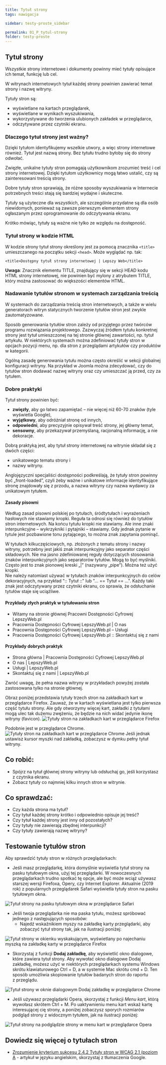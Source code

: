 ```yaml
---
title: Tytuł strony
tags: nawigacja

sidebar: testy-proste_sidebar

permalink: 01_P_tytul-strony
folder: testy-proste
---
```


## Tytuł strony
Wszystkie strony internetowe i dokumenty powinny mieć tytuły opisujące ich temat, funkcję lub cel. 

W witrynach internetowych tytuł każdej strony powinien zawierać temat strony i nazwę witryny.

Tytuły stron są:
-	wyświetlane na kartach przeglądarek,
-	wyświetlane w wynikach wyszukiwania,
-	wykorzystywane do tworzenia ulubionych zakładek w przeglądarce,
-	odczytywane przez czytniki ekranu.

### Dlaczego tytuł strony jest ważny? 
Dzięki tytułom identyfikujemy wszelkie utwory, a więc strony internetowe również. Tytuł jest nazwą strony. Bez tytułu trudno byłoby się do strony odwołać. 

Zwięzłe, unikalne tytuły stron pomagają użytkownikom zrozumieć treść i cel strony internetowej. Dzięki tytułom użytkownicy mogą łatwo ustalić, czy są zainteresowani treścią strony.

Dobre tytuły stron sprawiają, że różne sposoby wyszukiwania w Internecie potrzebnych treści stają się bardziej wydajne i skuteczne. 

Tytuły są użyteczne dla wszystkich, ale szczególnie przydatne są dla osób niewidomych, ponieważ są zawsze pierwszym elementem strony ogłaszanym przez oprogramowanie do odczytywania ekranu. 

Krótko mówiąc, tytuły są ważne nie tylko ze względu na dostępność.

### Tytuł strony w kodzie HTML
W kodzie strony tytuł strony określony jest za pomocą znacznika `<title>` umieszczanego na początku sekcji `<head>`. Może wyglądać np. tak:

```<title>Dostępny tytuł strony internetowej | Lepszy Web</title>```

**Uwaga**: Znacznik elementu TITLE, znajdujący się w sekcji HEAD kodu HTML strony internetowej, nie powinien być mylony z atrybutem TITLE, który można zastosować do większości elementów HTML.

### Nadawanie tytułów stronom w systemach zarządzania treścią
W systemach do zarządzania treścią stron internetowych, a także w wielu generatorach witryn statycznych tworzenie tytułów stron jest zwykle zautomatyzowane. 

Sposób generowania tytułów stron zależy od przyjętego przez twórców programu rozwiązania projektowego. Zazwyczaj źródłem tytułu konkretnej strony jest tytuł umieszczonej na tej stronie głównej zawartości, np. tytuł artykułu. W&nbsp;niektórych systemach można zdefiniować tytuły stron w opcjach pozycji menu, np. dla stron z&nbsp;przeglądami artykułów czy produktów w kategorii.

Ogólną zasadę generowania tytułu można często określić w sekcji globalnej konfiguracji witryny.  Na przykład w&nbsp;Joomla można zdecydować, czy do tytułów stron dodawać nazwę witryny oraz czy umieszczać ją przed, czy za tytułem.    

### Dobre praktyki

Tytuł strony powinien być:
-	**zwięzły**, aby go łatwo zapamiętać – nie więcej niż 60-70 znaków (tyle wyświetla Google),
-	**wyjątkowy**, aby odróżniał stronę od innych,
-	**odpowiedni**, aby precyzyjnie opisywał treść strony, jej główny temat,
-	**sensowny**, aby przekazywał przemyślaną, racjonalną informację, a nie dekoracje.

Dobrą praktyką jest, aby tytuł strony internetowej na witrynie składał się z dwóch części: 
-	unikatowego tematu strony i 
-	nazwy witryny.

Anglojęzyczni specjaliści dostępności podkreślają, że tytuły stron powinny być „front-loaded”, czyli żeby ważne i unikatowe informacje identyfikujące stronę znajdowały się z przodu, a nazwa witryny czy nazwa wydawcy za unikatowym tytułem.

#### Zasady pisowni
Według zasad pisowni polskiej po tytułach, śródtytułach i wyrażeniach hasłowych nie stawiamy kropki. Reguła ta odnosi się również do tytułów stron internetowych. Na końcu tytułu kropki nie stawiamy. Ale inne znaki interpunkcyjne – wykrzykniki i pytajniki – stawiamy. Gdy jednak pytanie w tytule jest pozbawione tonu pytającego, to można znak zapytania pominąć. 

W tytułach kilkuczęściowych, np. złożonych z tematu strony i nazwy witryny, potrzebny jest jakiś znak interpunkcyjny jako separator części składowych. Nie ma jasno zdefiniowanej reguły dotyczących stosowania znaków interpunkcyjnych jako separatorów tytułów. Mogą to być myślniki. Często jest to znak pionowej kreski „|”  (nazywany „pipe”). Można też użyć kropki.  
Nie należy natomiast używać w tytułach znaków interpunkcyjnych do celów dekoracyjnych, na przykład ":: Tytuł ::" lub "... == Tytuł == ...".  Każdy taki znak jest odczytywany przez czytniki ekranu, co sprawia, że odsłuchanie tytułów staje się uciążliwe.   
#### Przykłady złych praktyk w tytułowaniu stron
-	Witamy na stronie głównej Pracowni Dostępności Cyfrowej LepszyWeb.pl
-	Pracownia Dostępności Cyfrowej LepszyWeb.pl | O nas
-	Pracownia Dostępności Cyfrowej LepszyWeb.pl – Usługi
-	Pracownia Dostępności Cyfrowej LepszyWeb.pl :: Skontaktuj się z nami

#### Przykłady dobrych praktyk
-	Strona główna | Pracownia Dostępności Cyfrowej LepszyWeb.pl
-	O nas | LepszyWeb.pl
-	Usługi | LepszyWeb.pl
-	Skontaktuj się z nami | LepszyWeb.pl

Zwróć uwagę, że pełna nazwa witryny w przykładach powyżej została zastosowana tylko na stronie głównej. 

Obraz poniżej przedstawia tytuły trzech stron na zakładkach kart w przeglądarce Firefox. Zauważ, że w kartach wyświetlana jest tylko pierwsza część tytułu strony. Ale gdy otworzymy więcej kart, zakładki z&nbsp;tytułami mogą ulec tak dużemu zwężeniu, że będzie na nich widać jedynie ikonę witryny (favicon).
![Tytuły stron na zakładkach kart w przeglądarce Firefox](images/andi/01_P_tytul-strony-firefox.png)
 
Podobnie jest w przeglądarce Chrome.
![Tytuły stron na zakładkach kart w przeglądarce Chrome](images/andi/01_P_tytul-strony-chrome.png)
Jeśli jednak ustawisz kursor myszki nad zakładką, zobaczysz w dymku pełny tytuł witryny.

## Co robić:
-	Spójrz na tytuł głównej strony witryny lub odsłuchaj go, jeśli korzystasz z czytnika ekranu.
-	Zobacz tytuły co najmniej kilku innych stron w witrynie.

## Co sprawdzać:
-	Czy każda strona ma tytuł? 
-	Czy tytuł każdej strony krótko i odpowiednio opisuje jej treść?
-	Czy tytuł każdej strony jest inny od pozostałych?
-	Czy tytuły nie zawierają zbędnej interpunkcji?
-	Czy tytuły zawierają nazwę witryny?

## Testowanie tytułów stron
Aby sprawdzić tytuły stron w różnych przeglądarkach:

-	Jeśli masz przeglądarkę, która domyślnie wyświetla tytuł strony na pasku tytułowym okna, użyj tej przeglądarki. W&nbsp;nowoczesnych przeglądarkach trudno spotkać tę opcje, ale być może wciąż używasz starszej wersji Firefoxa, Opery, czy Internet Explorer. Aktualnie  (2019 rok) z popularnych przeglądarek Safari wyświetla tytuły stron na pasku tytułowym okna.

![Tytuł strony na pasku tytułowym okna w przeglądarce Safari](images/andi/01_P_tytul-strony-safari.png) 

- Jeśli twoja przeglądarka nie ma paska tytułu, możesz spróbować jednego z następujących sposobów:
  - Najedź wskaźnikiem myszy na zakładkę karty przeglądarki, aby zobaczyć tytuł strony tak, jak na ilustracji poniżej:
  
![Tytuł strony w okienku wyskakującym, wyświetlany po najechaniu myszką na zakładkę karty w przeglądarce Firefox](images/andi/01_P_tytul-strony-firefox.png)

  - Skorzystaj z funkcji **Dodaj zakładkę**, aby wyświetlić okno dialogowe, które zawiera tytuł strony. Aby wywołać okno dialogowe Dodaj zakładkę, możesz użyć w niektórych przeglądarkach systemu Windows skrótu klawiaturowego Ctrl + D, a&nbsp;w&nbsp;systemie Mac skrótu cmd + D. Ten sposób umożliwia skopiowanie tytułów badanych stron do raportu z&nbsp;przeglądu. 
  
![Tytuł strony w oknie dialogowym Dodaj zakładkę w przeglądarce Chrome](images/andi/01_P_tytul-strony-okno-dialogowe.png)

  - Jeśli używasz przeglądarki Opera, skorzystaj z&nbsp;funkcji *Menu kart*, którą wywołasz skrótem Ctrl + M. Po uaktywnieniu menu kart wskaż kartę interesującej cię strony, a&nbsp;poniżej zobaczysz sporych rozmiarów podgląd strony z&nbsp;widocznym tytułem, jak na ilustracji poniżej:
  
![Tytuł strony na podglądzie strony w menu kart w przeglądarce Opera](images/andi/01_P_tytul-strony-opera.png)  

## Dowiedz się więcej o tytułach stron 
- [Zrozumienie kryterium sukcesu 2.4.2 Tytuły stron w WCAG 2.1 (poziom A](https://www.w3.org/WAI/WCAG21/Understanding/page-titled.html) - artykuł w języku angielskim, skorzystaj z tłumaczenia Google.

